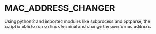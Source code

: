 # MAC_ADDRESS_CHANGER
Using python 2 and imported modules like subprocess and optparse, the script is able to run on linux terminal and change the user's mac address.

